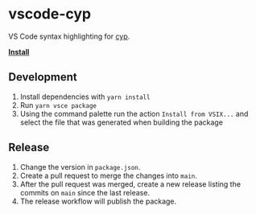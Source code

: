 # vscode-cyp

VS Code syntax highlighting for [cyp](https://github.com/lukasstevens/cyp).

[**Install**](https://marketplace.visualstudio.com/items?itemName=jonhue.vscode-cyp)

## Development

1. Install dependencies with `yarn install`
1. Run `yarn vsce package`
1. Using the command palette run the action `Install from VSIX...` and select the file that was generated when building the package

## Release

1. Change the version in `package.json`.
1. Create a pull request to merge the changes into `main`.
1. After the pull request was merged, create a new release listing the commits on `main` since the last release.
1. The release workflow will publish the package.
